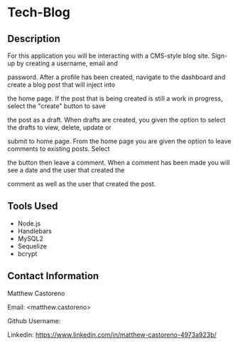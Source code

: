 # Tech-Blog

## Description 

For this application you will be interacting with a CMS-style blog site. Sign-up by creating a username, email and 

password. After a profile has been created, navigate to the dashboard and create a blog post that will inject into 

the home page. If the post that is being created is still a work in progress, select the "create" button to save 

the post as a draft. When drafts are created, you given the option to select the drafts to view, delete, update or 

submit to home page. From the home page you are given the option to leave comments to existing posts. Select 

the button then leave a comment. When a comment has been made you will see a date and the user that created the 

comment as well as the user that created the post.

## Tools Used 

* Node.js
* Handlebars
* MySQL2
* Sequelize
* bcrypt


## Contact Information

Matthew Castoreno

Email: <matthew.castoreno>

Github Username: <Castoreno05>

Linkedin: https://www.linkedin.com/in/matthew-castoreno-4973a923b/